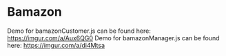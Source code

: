# Bamazon

Demo for bamazonCustomer.js can be found here: https://imgur.com/a/Aux6QG0
Demo for bamazonManager.js can be found here: https://imgur.com/a/di4Mtsa
